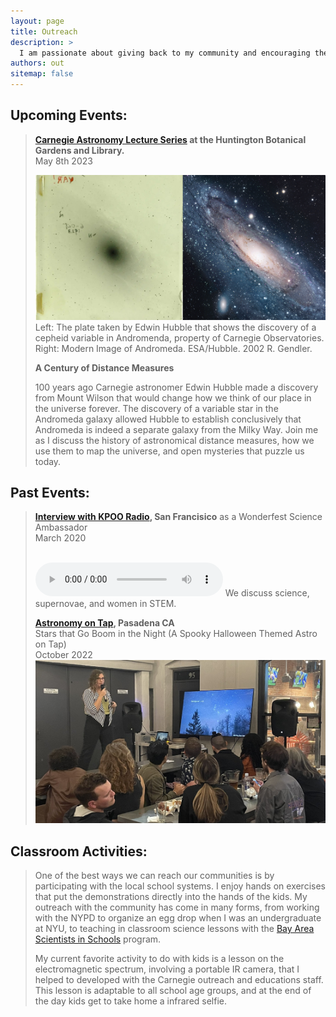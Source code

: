 ```yaml
---
layout: page 
title: Outreach
description: >
  I am passionate about giving back to my community and encouraging the next generation of scientists, as such I am always looking for outreach opportunities, whether that looks like public talks, going into classrooms or organizing community STEM activities. I am patricularly interested in opportunities that can reach a diverse audience as it is a well known issue that the demographics of scientists do not reflect the population of the world.
authors: out
sitemap: false
---
```

## Upcoming Events: 
> **[Carnegie Astronomy Lecture Series](https://huntington.org/event/carnegie-observatories-lecture-series-century-distance-measures) at the Huntington Botanical Gardens and Library.** \
> May 8th 2023
>
> ![Huntington Talk](/assets/outreach/HuntingtonImage.jpg)
> Left: The plate taken by Edwin Hubble that shows the discovery of a cepheid variable in Andromenda, property of Carnegie Observatories. Right: Modern Image of Andromeda. ESA/Hubble. 2002 R. Gendler.
>
> **A Century of Distance Measures**
>
> 100 years ago Carnegie astronomer Edwin Hubble made a discovery from Mount Wilson that would change how we think of our place in the universe forever. The discovery of a variable star in the Andromeda galaxy allowed Hubble to establish conclusively that Andromeda is indeed a separate galaxy from the Milky Way. Join me as I discuss the history of astronomical distance measures, how we use them to map the universe, and open mysteries that puzzle us today.
>
>

## Past Events:
> **[Interview with KPOO Radio](http://www.vicesbyproxy.com/kpoo_play/lmtym-2020.html), San Francisico** as a Wonderfest Science Ambassador
> \
> March 2020
>
> <br>
> <audio controls>
>  <source src="/assets/outreach/KPOO.mp3" type="audio/mpeg">
>  Your browser does not support the audio element.
> </audio>
> We discuss science, supernovae, and women in STEM.
>
>
>
> **[Astronomy on Tap](https://www.astro.caltech.edu/outreach/aot#:~:text=Our%20in%2Dperson%20Astronomy%20on,at%207%3A30%20PM%20PT.), Pasadena CA**
> \
> Stars that Go Boom in the Night (A Spooky Halloween Themed Astro on Tap) \
> October 2022
> ![Huntington Talk](/assets/outreach/astroontap.jpg)
>

## Classroom Activities:
> One of the best ways we can reach our communities is by participating with the local school systems. I enjoy hands on exercises that put the demonstrations directly into the hands of the kids. My outreach with the community has come in many forms, from working with the NYPD to organize an egg drop when I was an undergraduate at NYU, to teaching in classroom science lessons with the [Bay Area Scientists in Schools](https://crscience.org/educators/basis/) program.   
>
> My current favorite activity to do with kids is a lesson on the electromagnetic spectrum, involving a portable IR camera, that I helped to developed with the Carnegie outreach and educations staff. This lesson is adaptable to all school age groups, and at the end of the day kids get to take home a infrared selfie.
>
